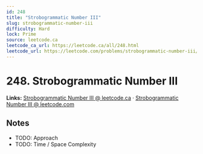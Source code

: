 ```yaml
--- 
id: 248
title: "Strobogrammatic Number III"
slug: strobogrammatic-number-iii
difficulty: Hard
lock: Prime
source: leetcode.ca
leetcode_ca_url: https://leetcode.ca/all/248.html
leetcode_url: https://leetcode.com/problems/strobogrammatic-number-iii/
---
```


# 248. Strobogrammatic Number III

**Links:** [Strobogrammatic Number III @ leetcode.ca](https://leetcode.ca/all/248.html) · [Strobogrammatic Number III @ leetcode.com](https://leetcode.com/problems/strobogrammatic-number-iii/)

## Notes
- TODO: Approach
- TODO: Time / Space Complexity
